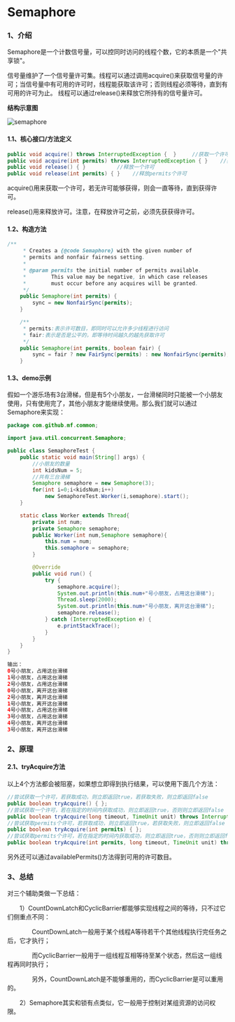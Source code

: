 # Semaphore

### 1、介绍

Semaphore是一个计数信号量，可以控同时访问的线程个数，它的本质是一个"共享锁"。

信号量维护了一个信号量许可集。线程可以通过调用acquire()来获取信号量的许可；当信号量中有可用的许可时，线程能获取该许可；否则线程必须等待，直到有可用的许可为止。 线程可以通过release()来释放它所持有的信号量许可。

**结构示意图**

![semaphore](https://github.com/muyutingfeng/jdk-source-analysis/raw/master/note/doc/java/util/concurrent/semaphore.jpg?raw=true)

#### 1.1、核心接口/方法定义

```java
public void acquire() throws InterruptedException {  }     //获取一个许可
public void acquire(int permits) throws InterruptedException { }    //获取permits个许可
public void release() { }          //释放一个许可
public void release(int permits) { }    //释放permits个许可
```

acquire()用来获取一个许可，若无许可能够获得，则会一直等待，直到获得许可。

release()用来释放许可。注意，在释放许可之前，必须先获获得许可。

#### 1.2、构造方法

```java
/**
     * Creates a {@code Semaphore} with the given number of
     * permits and nonfair fairness setting.
     *
     * @param permits the initial number of permits available.
     *        This value may be negative, in which case releases
     *        must occur before any acquires will be granted.
     */
    public Semaphore(int permits) {
        sync = new NonfairSync(permits);
    }

    /**
     * permits:表示许可数目，即同时可以允许多少线程进行访问
     * fair:表示是否是公平的，即等待时间越久的越先获取许可
     */
    public Semaphore(int permits, boolean fair) {
        sync = fair ? new FairSync(permits) : new NonfairSync(permits);
    }
```

#### 1.3、demo示例

假如一个游乐场有3台滑梯，但是有5个小朋友，一台滑梯同时只能被一个小朋友使用，只有使用完了，其他小朋友才能继续使用。那么我们就可以通过Semaphore来实现：

```java
package com.github.mf.common;

import java.util.concurrent.Semaphore;

public class SemaphoreTest {
    public static void main(String[] args) {
        //小朋友的数量
        int kidsNum = 5;
        //共有三台滑梯
        Semaphore semaphore = new Semaphore(3);
        for(int i=0;i<kidsNum;i++)
            new SemaphoreTest.Worker(i,semaphore).start();
    }

    static class Worker extends Thread{
        private int num;
        private Semaphore semaphore;
        public Worker(int num,Semaphore semaphore){
            this.num = num;
            this.semaphore = semaphore;
        }

        @Override
        public void run() {
            try {
                semaphore.acquire();
                System.out.println(this.num+"号小朋友，占用这台滑梯");
                Thread.sleep(2000);
                System.out.println(this.num+"号小朋友，离开这台滑梯");
                semaphore.release();
            } catch (InterruptedException e) {
                e.printStackTrace();
            }
        }
    }
}

输出：
0号小朋友，占用这台滑梯
1号小朋友，占用这台滑梯
2号小朋友，占用这台滑梯
0号小朋友，离开这台滑梯
2号小朋友，离开这台滑梯
1号小朋友，离开这台滑梯
4号小朋友，占用这台滑梯
3号小朋友，占用这台滑梯
4号小朋友，离开这台滑梯
3号小朋友，离开这台滑梯
```

### 2、原理

#### 2.1、tryAcquire方法

以上4个方法都会被阻塞，如果想立即得到执行结果，可以使用下面几个方法：

```java
//尝试获取一个许可，若获取成功，则立即返回true，若获取失败，则立即返回false
public boolean tryAcquire() { };    
//尝试获取一个许可，若在指定的时间内获取成功，则立即返回true，否则则立即返回false
public boolean tryAcquire(long timeout, TimeUnit unit) throws InterruptedException { };  
//尝试获取permits个许可，若获取成功，则立即返回true，若获取失败，则立即返回false
public boolean tryAcquire(int permits) { }; 
//尝试获取permits个许可，若在指定的时间内获取成功，则立即返回true，否则则立即返回false
public boolean tryAcquire(int permits, long timeout, TimeUnit unit) throws InterruptedException { }; 

```

另外还可以通过availablePermits()方法得到可用的许可数目。

### 3、总结

对三个辅助类做一下总结：

　　1）CountDownLatch和CyclicBarrier都能够实现线程之间的等待，只不过它们侧重点不同：

　　　　CountDownLatch一般用于某个线程A等待若干个其他线程执行完任务之后，它才执行；

　　　　而CyclicBarrier一般用于一组线程互相等待至某个状态，然后这一组线程再同时执行；

　　　　另外，CountDownLatch是不能够重用的，而CyclicBarrier是可以重用的。

　　2）Semaphore其实和锁有点类似，它一般用于控制对某组资源的访问权限。